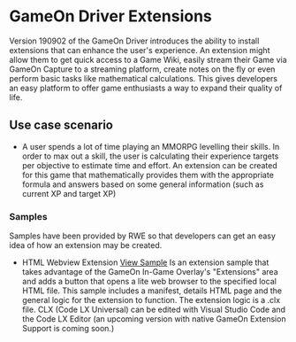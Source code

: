 # GameOn Driver Extensions
Version 190902 of the GameOn Driver introduces the ability to install extensions that can enhance the user's experience. An extension might allow them to get quick access to a Game Wiki, easily stream their Game via GameOn Capture to a streaming platform, create notes on the fly or even perform basic tasks like mathematical calculations. This gives developers an easy platform to offer game enthusiasts a way to expand their quality of life.

## Use case scenario
- A user spends a lot of time playing an MMORPG levelling their skills. In order to max out a skill, the user is calculating their experience targets per objective to estimate time and effort. An extension can be created for this game that mathematically provides them with the appropriate formula and answers based on some general information (such as current XP and target XP)
 
### Samples
Samples have been provided by RWE so that developers can get an easy idea of how an extension may be created.

- HTML Webview Extension [View Sample](https://github.com/RyanWalpoleEnterprises/GameOn-Driver-Extensions/tree/master/Sample%20Extensions/HTML%20Webview%20Extension)
Is an extension sample that takes advantage of the GameOn In-Game Overlay's "Extensions" area and adds a button that opens a lite web browser to the specified local HTML file. This sample includes a manifest, details HTML page and the general logic for the extension to function. The extension logic is a .clx file. CLX (Code LX Universal) can be edited with Visual Studio Code and the Code LX Editor (an upcoming version with native GameOn Extension Support is coming soon.)
